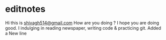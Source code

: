 # editnotes
Hi this is shivagh514@gmail.com
How are you doing ?
I hope you are doing good.
I indulging in reading newspaper, writing code & practicing git.
Added a New line
